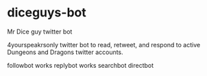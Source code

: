 # diceguys-bot
Mr Dice guy twitter bot

4yourspeakrsonly twitter bot to read, retweet, and respond to
active Dungeons and Dragons twitter accounts.

followbot works
replybot works
searchbot
directbot
